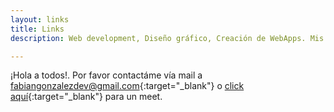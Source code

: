 ```yaml
---
layout: links
title: Links
description: Web development, Diseño gráfico, Creación de WebApps. Mis trabajos para diferentes marcas y empresas

---
```


¡Hola a todos!. Por favor contactáme vía mail a [fabiangonzalezdev@gmail.com](mailto:fabiangonzalezdev@gmail.com){:target="_blank"} o [click aquí](https://calendly.com/FabianGonzalez/){:target="_blank"} para un meet.

<!-- <div class="gallery-box">
  <div class="gallery">
     <img loading="lazy"  width="100%" height="100%" src="/assets/img/me.webp" alt="Project">
     <img loading="lazy"  width="100%" height="100%" src="/assets/img/project-8.webp" alt="Project">
     <img loading="lazy"  width="100%" height="100%" src="/assets/img/project-6.webp" alt="Project">
  </div>
  <em>Gallery / <a href="https://unsplash.com/" target="_blank">Unsplash</a></em>
</div> -->
